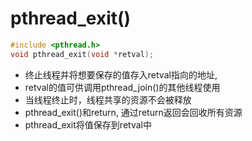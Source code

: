 # pthread_exit()

```c++
#include <pthread.h>
void pthread_exit(void *retval);
```

- 终止线程并将想要保存的值存入retval指向的地址,
- retval的值可供调用pthread_join()的其他线程使用
- 当线程终止时，线程共享的资源不会被释放
- pthread_exit()和return, 通过return返回会回收所有资源
- pthread_exit将值保存到retval中